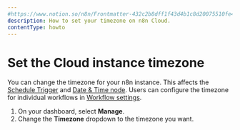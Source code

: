 ```yaml
---
#https://www.notion.so/n8n/Frontmatter-432c2b8dff1f43d4b1c8d20075510fe4
description: How to set your timezone on n8n Cloud.
contentType: howto
---
```


# Set the Cloud instance timezone

You can change the timezone for your n8n instance. This affects the [Schedule Trigger](/integrations/builtin/core-nodes/n8n-nodes-base.scheduletrigger/index.md) and [Date & Time node](/integrations/builtin/core-nodes/n8n-nodes-base.datetime.md). Users can configure the timezone for individual workflows in [Workflow settings](/workflows/settings.md).

1. On your dashboard, select **Manage**.
1. Change the **Timezone** dropdown to the timezone you want.
